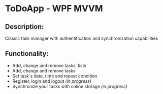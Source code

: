 # ToDoApp - WPF MVVM
## Description:
Classic task manager with authentification and synchronization capabilities
## Functionality:
- Add, change and remove tasks` lists
- Add, change and remove tasks
- Set task`s date, time and repeat condition
- Register, login and logout _(in progress)_
- Synchronize your tasks with online storage _(in progress)_
